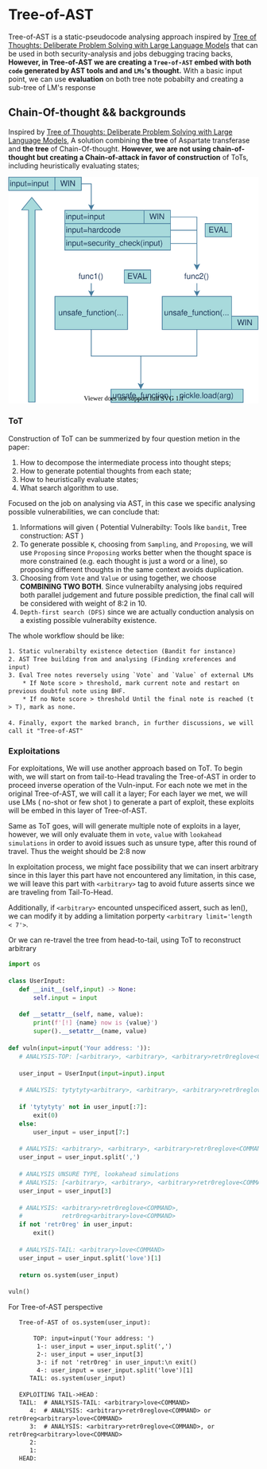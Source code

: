 # Tree-of-AST
Tree-of-AST is a static-pseudocode analysing approach inspired by
[Tree of Thoughts: Deliberate Problem Solving with Large Language Models](https://arxiv.org/abs/2305.10601) that can be used in both security-analysis and jobs debugging tracing backs, **However, in Tree-of-AST we are creating a `Tree-of-AST` embed with both `code` generated by AST tools and  and `LMs`'s thought.** With a basic input point, we can use **evaluation** on both tree note pobabilty and creating a sub-tree of LM's response

## Chain-Of-thought && backgrounds
Inspired by [Tree of Thoughts: Deliberate Problem Solving with Large Language Models](https://arxiv.org/abs/2305.10601), A solution combining **the tree** of Aspartate transferase and **the tree** of Chain-Of-thought. **However, we are not using chain-of-thought but creating a Chain-of-attack in favor of construction** of ToTs, including heuristically evaluating states;


![AUTOGDB](imgs/MindMap.svg)


### ToT
Construction of ToT can be summerized by four question metion in the paper:
1. How to decompose the intermediate process into thought steps;
2. How to generate potential thoughts from each state; 
3. How to heuristically evaluate states; 
4. What search algorithm to use.

Focused on the job on analysing via AST, in this case we specific analysing possible vulnerabilities, we can conclude that:

1. Informations will given ( Potential Vulnerabilty: Tools like `bandit`, Tree construction: AST )
2. To generate possible `K`, choosing from `Sampling`, and `Proposing`, we will use `Proposing` since `Proposing` works better when the thought space is more constrained (e.g. each thought is just a word or a line), so proposing different thoughts in the same context avoids duplication.
3. Choosing from `Vote` and `Value` or using together, we choose **COMBINING TWO BOTH**. Since vulnerabilty analysing jobs required both parallel judgement and future possible prediction, the final call will be considered with weight of 8:2 in 10.
4. `Depth-first search (DFS)` since we are actually conduction analysis on a existing possible vulnerabilty existence.

The whole workflow should be like:
```
1. Static vulnerabilty existence detection (Bandit for instance)
2. AST Tree building from and analysing (Finding xreferences and input)
3. Eval Tree notes reversely using `Vote` and `Value` of external LMs
    * If Note score > threshold, mark current note and restart on previous doubtful note using BHF.
    * If no Note score > threshold Until the final note is reached (t > T), mark as none.

4. Finally, export the marked branch, in further discussions, we will call it "Tree-of-AST"
```
### Exploitations
For exploitations, We will use another approach based on ToT. To begin with, we will start on from tail-to-Head travaling the Tree-of-AST in order to proceed inverse operation of the Vuln-input. For each note we met in the original Tree-of-AST, we will call it a layer; For each layer we met, we will use LMs ( no-shot or few shot ) to generate a part of exploit, these exploits will be embed in this layer of Tree-of-AST.

Same as ToT goes, will will generate multiple note of exploits in a layer, however, we will only evaluate them in `vote`, `value` with `lookahead simulations` in order to avoid issues such as unsure type, after this round of travel. Thus the weight should be 2:8 now

In exploitation process, we might face possibility that we can insert arbitrary since in this layer this part have not encountered any limitation, in this case, we will leave this part with `<arbitrary>` tag to avoid future asserts since we are traveling from Tail-To-Head.

Additionally, if `<arbitrary>` encounted unspecificed assert, such as len(), we can modify it by adding a limitation porperty `<arbitrary limit='length < 7'>`. 

Or we can re-travel the tree from head-to-tail, using ToT to reconstruct arbitrary





 ```python
import os

class UserInput:
    def __init__(self,input) -> None:
        self.input = input
        
    def __setattr__(self, name, value):
        print(f'[!] {name} now is {value}')
        super().__setattr__(name, value)

def vuln(input=input('Your address: ')):
    # ANALYSIS-TOP: [<arbitrary>, <arbitrary>, <arbitrary>retr0reglove<COMMAND>]

    user_input = UserInput(input=input).input

    # ANALYSIS: tytytyty<arbitrary>, <arbitrary>, <arbitrary>retr0reglove<COMMAND>

    if 'tytytyty' not in user_input[:7]:
        exit(0)
    else:
        user_input = user_input[7:]

    # ANALYSIS: <arbitrary>, <arbitrary>, <arbitrary>retr0reglove<COMMAND>
    user_input = user_input.split(',')

    # ANALYSIS UNSURE TYPE, lookahead simulations
    # ANALYSIS: [<arbitrary>, <arbitrary>, <arbitrary>retr0reglove<COMMAND>]
    user_input = user_input[3]
    
    # ANALYSIS: <arbitrary>retr0reglove<COMMAND>,
    #           retr0reg<arbitrary>love<COMMAND>
    if not 'retr0reg' in user_input:
        exit()

    # ANALYSIS-TAIL: <arbitrary>love<COMMAND>
    user_input = user_input.split('love')[1] 
    
    return os.system(user_input)

vuln()

 ```
 For Tree-of-AST perspective

 ```
    Tree-of-AST of os.system(user_input):

        TOP: input=input('Your address: ')
         1-: user_input = user_input.split(',')
         2-: user_input = user_input[3]
         3-: if not 'retr0reg' in user_input:\n exit()
         4-: user_input = user_input.split('love')[1] 
       TAIL: os.system(user_input)

    EXPLOITING TAIL->HEAD：
    TAIL:  # ANALYSIS-TAIL: <arbitrary>love<COMMAND>
       4:  # ANALYSIS: <arbitrary>retr0reglove<COMMAND> or retr0reg<arbitrary>love<COMMAND>
       3:  # ANALYSIS: <arbitrary>retr0reglove<COMMAND>, or retr0reg<arbitrary>love<COMMAND>
       2:
       1:
    HEAD: 

 ```
